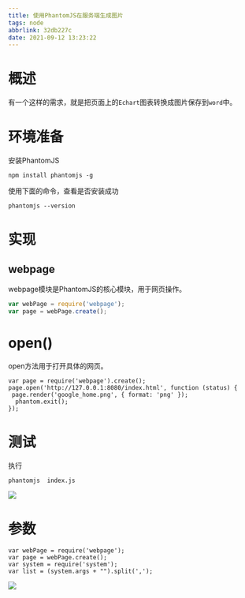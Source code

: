 ```yaml
---
title: 使用PhantomJS在服务端生成图片
tags: node
abbrlink: 32db227c
date: 2021-09-12 13:23:22
---
```


# 概述
  有一个这样的需求，就是把页面上的`Echart`图表转换成图片保存到`word`中。
  
# 环境准备
  安装PhantomJS
  ```
  npm install phantomjs -g
  ```
  使用下面的命令，查看是否安装成功
  ```
  phantomjs --version
  ```
  # 实现
  ## webpage
   webpage模块是PhantomJS的核心模块，用于网页操作。
   ```javascript
  var webPage = require('webpage');
  var page = webPage.create();
   ```
 
# open()
open方法用于打开具体的网页。
```
var page = require('webpage').create();
page.open('http://127.0.0.1:8080/index.html', function (status) {
 page.render('google_home.png', { format: 'png' });
  phantom.exit();
});
```

# 测试
 执行
```
phantomjs  index.js
```

![](https://p1-jj.byteimg.com/tos-cn-i-t2oaga2asx/gold-user-assets/2019/9/18/16d44d7ef2bf3192~tplv-t2oaga2asx-image.image)

# 参数

```
var webPage = require('webpage');
var page = webPage.create();
var system = require('system');
var list = (system.args + "").split(',');
```


![](https://p1-jj.byteimg.com/tos-cn-i-t2oaga2asx/gold-user-assets/2019/9/18/16d44da62d269ca4~tplv-t2oaga2asx-image.image)

